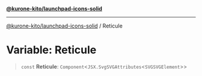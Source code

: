 [**@kurone-kito/launchpad-icons-solid**](../README.md)

***

[@kurone-kito/launchpad-icons-solid](../globals.md) / Reticule

# Variable: Reticule

> `const` **Reticule**: `Component`\<`JSX.SvgSVGAttributes`\<`SVGSVGElement`\>\>
